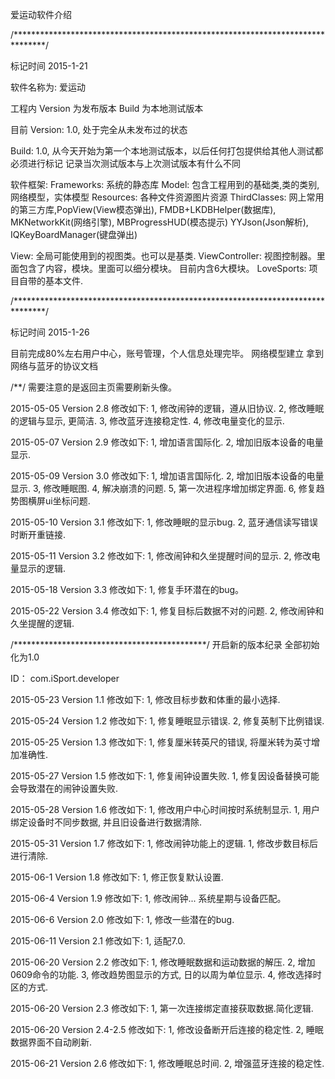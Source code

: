 
爱运动软件介绍

/*******************************************************************************/

标记时间 2015-1-21

软件名称为: 爱运动

工程内   Version 为发布版本
Build 为本地测试版本

目前 Version: 1.0,
处于完全从未发布过的状态

Build: 1.0,
从今天开始为第一个本地测试版本，以后任何打包提供给其他人测试都必须进行标记
记录当次测试版本与上次测试版本有什么不同

软件框架:
Frameworks: 系统的静态库
Model: 包含工程用到的基础类,类的类别,网络模型，实体模型
Resources: 各种文件资源图片资源
ThirdClasses: 网上常用的第三方库,PopView(View模态弹出), FMDB+LKDBHelper(数据库), MKNetworkKit(网络引擎), MBProgressHUD(模态提示)
                YYJson(Json解析), IQKeyBoardManager(键盘弹出)
 
View: 全局可能使用到的视图类。也可以是基类.
ViewController: 视图控制器。里面包含了内容，模块。里面可以细分模块。 目前内含6大模块。
LoveSports: 项目自带的基本文件.


/*******************************************************************************/

标记时间 2015-1-26

目前完成80%左右用户中心，账号管理，个人信息处理完毕。
网络模型建立
拿到网络与蓝牙的协议文档

/**/
需要注意的是返回主页需要刷新头像。

2015-05-05
Version 2.8
修改如下:
1, 修改闹钟的逻辑，遵从旧协议.
2, 修改睡眠的逻辑与显示, 更简洁.
3, 修改蓝牙连接稳定性.
4, 修改电量变化的显示.


2015-05-07
Version 2.9
修改如下:
1, 增加语言国际化.
2, 增加旧版本设备的电量显示.


2015-05-09
Version 3.0
修改如下:
1, 增加语言国际化.
2, 增加旧版本设备的电量显示.
3, 修改睡眠图.
4, 解决崩溃的问题.
5, 第一次进程序增加绑定界面.
6, 修复趋势图横屏ui坐标问题.


2015-05-10
Version 3.1
修改如下:
1, 修改睡眠的显示bug.
2, 蓝牙通信读写错误时断开重链接.

2015-05-11
Version 3.2
修改如下:
1, 修改闹钟和久坐提醒时间的显示.
2, 修改电量显示的逻辑.


2015-05-18
Version 3.3
修改如下:
1, 修复手环潜在的bug。

2015-05-22
Version 3.4
修改如下:
1, 修复目标后数据不对的问题.
2, 修改闹钟和久坐提醒的逻辑.


/********************************************/
开启新的版本纪录
全部初始化为1.0

ID： com.iSport.developer

2015-05-23
Version 1.1
修改如下:
1, 修改目标步数和体重的最小选择.

2015-05-24
Version 1.2
修改如下:
1, 修复睡眠显示错误.
2, 修复英制下比例错误.

2015-05-25
Version 1.3
修改如下:
1, 修复厘米转英尺的错误, 将厘米转为英寸增加准确性.

2015-05-27
Version 1.5
修改如下:
1, 修复闹钟设置失败.
1, 修复因设备替换可能会导致潜在的闹钟设置失败.

2015-05-28
Version 1.6
修改如下:
1, 修改用户中心时间按时系统制显示.
1, 用户绑定设备时不同步数据, 并且旧设备进行数据清除.

2015-05-31
Version 1.7
修改如下:
1, 修改闹钟功能上的逻辑.
1, 修改步数目标后进行清除.

2015-06-1
Version 1.8
修改如下:
1, 修正恢复默认设置.

2015-06-4
Version 1.9
修改如下:
1, 修改闹钟... 系统星期与设备匹配。

2015-06-6
Version 2.0
修改如下:
1, 修改一些潜在的bug.

2015-06-11
Version 2.1
修改如下:
1, 适配7.0.


2015-06-20
Version 2.2
修改如下:
1, 修改睡眠数据和运动数据的解压.
2, 增加0609命令的功能.
3, 修改趋势图显示的方式, 日的以周为单位显示.
4, 修改选择时区的方式.

2015-06-20
Version 2.3
修改如下:
1, 第一次连接绑定直接获取数据.简化逻辑.

2015-06-20
Version 2.4-2.5
修改如下:
1, 修改设备断开后连接的稳定性.
2, 睡眠数据界面不自动刷新.


2015-06-21
Version 2.6
修改如下:
1, 修改睡眠总时间.
2, 增强蓝牙连接的稳定性.
